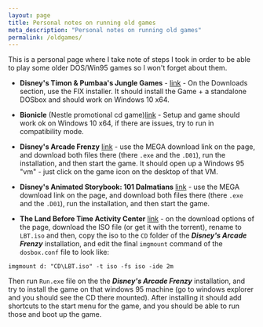 ```yaml
---
layout: page
title: Personal notes on running old games
meta_description: "Personal notes on running old games"
permalink: /oldgames/
---
```


This is a personal page where I take note of steps I took in order to be able to play some older DOS/Win95 games so I won't forget about them.

- **Disney's Timon & Pumbaa's Jungle Games** - [link](https://www.myabandonware.com/game/disney-s-timon-pumbaa-s-jungle-games-3j3) - On the Downloads section, use the FIX installer. It should install the Game + a standalone DOSbox and should work on Windows 10 x64.

- **Bionicle** (Nestle promotional cd game)[link](https://biomediaproject.com/bmp/promo-cds/nestle/) - Setup and game should work ok on Windows 10 x64, if there are issues, try to run in compatibility mode.

- **Disney's Arcade Frenzy** [link](https://collectionchamber.blogspot.com/p/disneys-arcade-frenzy.html) - use the MEGA download link on the page, and download both files there (there `.exe` and the `.D01`), run the installation, and then start the game. It should open up a Windows 95 "vm" - just click on the game icon on the desktop of that VM.

- **Disney's Animated Storybook: 101 Dalmatians** [link](https://collectionchamber.blogspot.com/p/disneys-animated-storybook-101.html) - use the MEGA download link on the page, and download both files there (there `.exe` and the `.D01`), run the installation, and then start the game.

- **The Land Before Time Activity Center** [link](https://archive.org/details/thelandbeforetimeactivitycentercdrom) - on the download options of the page, download the ISO file (or get it with the torrent), rename to `LBT.iso` and then, copy the iso to the `CD` folder of the ***Disney's Arcade Frenzy*** installation, and edit the final `imgmount` command of the  `dosbox.conf` file to look like:
```
imgmount d: "CD\LBT.iso" -t iso -fs iso -ide 2m
```
Then run `Run.exe` file on the the ***Disney's Arcade Frenzy*** installation, and try to install the game on that windows 95 machine (go to windows explorer and you should see the CD there mounted). After installing it should add shortcuts to the start menu for the game, and you should be able to run those and boot up the game.